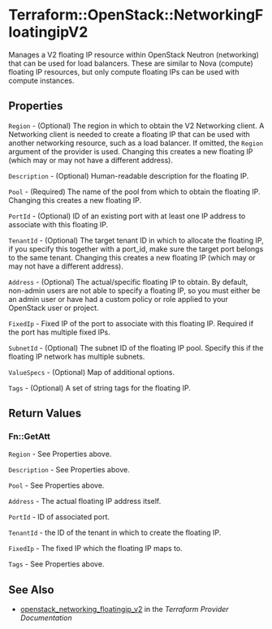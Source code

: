# Terraform::OpenStack::NetworkingFloatingipV2

Manages a V2 floating IP resource within OpenStack Neutron (networking)
that can be used for load balancers.
These are similar to Nova (compute) floating IP resources,
but only compute floating IPs can be used with compute instances.

## Properties

`Region` - (Optional) The region in which to obtain the V2 Networking client.
A Networking client is needed to create a floating IP that can be used with
another networking resource, such as a load balancer. If omitted, the
`Region` argument of the provider is used. Changing this creates a new
floating IP (which may or may not have a different address).

`Description` - (Optional) Human-readable description for the floating IP.

`Pool` - (Required) The name of the pool from which to obtain the floating
IP. Changing this creates a new floating IP.

`PortId` - (Optional) ID of an existing port with at least one IP address to
associate with this floating IP.

`TenantId` - (Optional) The target tenant ID in which to allocate the floating
IP, if you specify this together with a port_id, make sure the target port
belongs to the same tenant. Changing this creates a new floating IP (which
may or may not have a different address).

`Address` - (Optional) The actual/specific floating IP to obtain. By default,
non-admin users are not able to specify a floating IP, so you must either be
an admin user or have had a custom policy or role applied to your OpenStack
user or project.

`FixedIp` - Fixed IP of the port to associate with this floating IP. Required if
the port has multiple fixed IPs.

`SubnetId` - (Optional) The subnet ID of the floating IP pool. Specify this if
the floating IP network has multiple subnets.

`ValueSpecs` - (Optional) Map of additional options.

`Tags` - (Optional) A set of string tags for the floating IP.


## Return Values

### Fn::GetAtt

`Region` - See Properties above.

`Description` - See Properties above.

`Pool` - See Properties above.

`Address` - The actual floating IP address itself.

`PortId` - ID of associated port.

`TenantId` - the ID of the tenant in which to create the floating IP.

`FixedIp` - The fixed IP which the floating IP maps to.

`Tags` - See Properties above.

## See Also

* [openstack_networking_floatingip_v2](https://www.terraform.io/docs/providers/openstack/r/networking_floatingip_v2.html) in the _Terraform Provider Documentation_